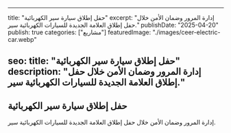 
---
title: "حفل إطلاق سيارة سير الكهربائية"
excerpt: "إدارة المرور وضمان الأمن خلال حفل إطلاق العلامة الجديدة للسيارات الكهربائية سير."
publishDate: "2025-04-20"
publish: true
categories: ["مشاريع"]
featuredImage: "./images/ceer-electric-car.webp"

seo:
  title: "حفل إطلاق سيارة سير الكهربائية"
  description: "إدارة المرور وضمان الأمن خلال حفل إطلاق العلامة الجديدة للسيارات الكهربائية سير."
---

## حفل إطلاق سيارة سير الكهربائية
إدارة المرور وضمان الأمن خلال حفل إطلاق العلامة الجديدة للسيارات الكهربائية سير.

